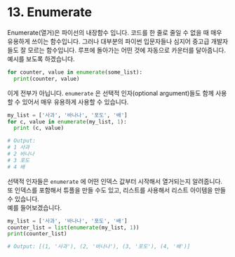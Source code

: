 # 13. Enumerate

Enumerate\(열거\)은 파이선의 내장함수 입니다. 코드를 한 줄로 줄일 수 없을 때 매우 유용하게 쓰이는 함수입니다. 그러나 대부분의 파이썬 입문자들나 심지어 중고급 개발자들도 잘 모르는 함수입니다. 루프에 돌아가는 어떤 것에 자동으로 카운터를 달아줍니다.  
예시를 보도록 하겠습니다.

```python
for counter, value in enumerate(some_list):
  print(counter, value)
```

이게 전부가 아닙니다. `enumerate` 은 선택적 인자\(optional argument\)들도 함께 사용할 수 있어서 매우 유용하게 사용할 수 있습니다.

```python
my_list = ['사과', '바나나', '포도', '배']
for c, value in enumerate(my_list, 1):
  print (c, value)

# Output:
# 1 사과
# 2 바나나
# 3 포도
# 4 배
```

선택적 인자들은 `enumerate` 에 어떤 인덱스 값부터 시작해서 열거되는지 알려줍니다. 또 인덱스를 포함해서 튜플을 만들 수도 있고, 리스트를 사용해서 리스트 아이템을 만들 수 있습니다.  
예를 들어보겠습니다.

```python
my_list = ['사과', '바나나', '포도', '배']
counter_list = list(enumerate(my_list, 1))
print(counter_list)

# Output: [(1, '사과'), (2, '바나나'), (3, '포도'), (4, '배')]
```



